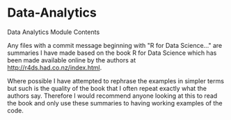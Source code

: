 # Data-Analytics
Data Analytics Module Contents

Any files with a commit message beginning with "R for Data Science..." are summaries
I have made based on the book R for Data Science which has been made available 
online by the authors at http://r4ds.had.co.nz/index.html.

Where possible I have attempted to rephrase the examples in simpler terms but such
is the quality of the book that I often repeat exactly what the authors say. Therefore
I would recommend anyone looking at this to read the book and only use these summaries to 
having working examples of the code.

